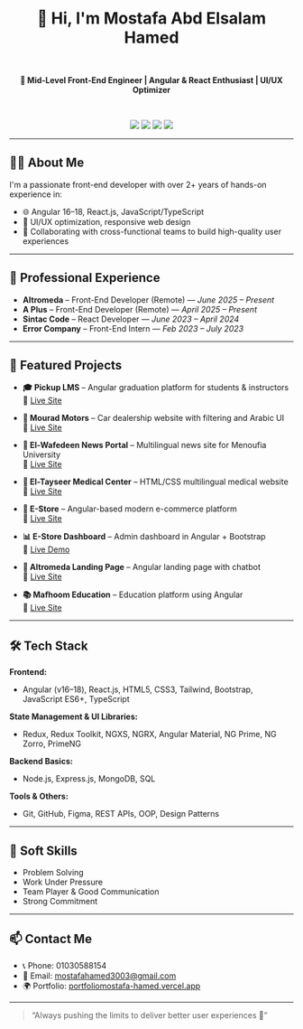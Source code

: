 <h1 align="center">👋 Hi, I'm Mostafa Abd Elsalam Hamed</h1>

<br/>
<p align="center">
  <b>🚀 Mid-Level Front-End Engineer | Angular & React Enthusiast | UI/UX Optimizer</b>
</p>

<br/>
<p align="center">
  <a href="https://github.com/Mostafa7ahmed"><img src="https://img.shields.io/badge/GitHub-Mostafa7ahmed-181717?style=for-the-badge&logo=github" /></a>
  <a href="https://www.linkedin.com/in/mostafa-hamed300/"><img src="https://img.shields.io/badge/LinkedIn-mostafa--hamed-0077B5?style=for-the-badge&logo=linkedin" /></a>
  <a href="mailto:mostafahamed3003@gmail.com"><img src="https://img.shields.io/badge/Gmail-MostafaHamed-D14836?style=for-the-badge&logo=gmail" /></a>
  <a href="https://portfoliomostafa-hamed.vercel.app/"><img src="https://img.shields.io/badge/Portfolio-Live-blue?style=for-the-badge&logo=vercel" /></a>
</p>

---

## 👨‍💻 About Me

I'm a passionate front-end developer with over 2+ years of hands-on experience in:

- 🌐 Angular 16–18, React.js, JavaScript/TypeScript
- 🎯 UI/UX optimization, responsive web design
- 🤝 Collaborating with cross-functional teams to build high-quality user experiences

---

## 💼 Professional Experience

- **Altromeda** – Front-End Developer (Remote) — _June 2025 – Present_
- **A Plus** – Front-End Developer (Remote) — _April 2025 – Present_
- **Sintac Code** – React Developer — _June 2023 – April 2024_
- **Error Company** – Front-End Intern — _Feb 2023 – July 2023_

---

## 🚀 Featured Projects

- **🎓 Pickup LMS** – Angular graduation platform for students & instructors  
  🔗 [Live Site](https://pickup-chi.vercel.app)

- **🚗 Mourad Motors** – Car dealership website with filtering and Arabic UI  
  🔗 [Live Site](https://mourad-motors.com/)

- **📰 El-Wafedeen News Portal** – Multilingual news site for Menoufia University  
  🔗 [Live Site](http://stage.menofia.edu.eg/)

- **🏥 El-Tayseer Medical Center** – HTML/CSS multilingual medical website  
  🔗 [Live Site](https://eltayseermidacalbymoshamed.netlify.app/)

- **🛒 E-Store** – Angular-based modern e-commerce platform  
  🔗 [Live Site](https://full-stack-e-commerce-lilac.vercel.app/home)

- **📊 E-Store Dashboard** – Admin dashboard in Angular + Bootstrap  
  🔗 [Live Demo](https://dashboed-e-commerce.vercel.app/dashbords/dashbord)

- **🏢 Altromeda Landing Page** – Angular landing page with chatbot  
  🔗 [Live Site](https://altromeda.vercel.app/)

- **📚 Mafhoom Education** – Education platform using Angular  
  🔗 [Live Site](https://discover%20limitless%20learning%20with%20our%20reactjs-powered%20platform.%20innovative,%20flexible,%20and%20user-friendly,%20it%20revolutionizes%20online%20education./)

---
## 🛠️ Tech Stack

**Frontend:**
- Angular (v16–18), React.js, HTML5, CSS3, Tailwind, Bootstrap, JavaScript ES6+, TypeScript

**State Management & UI Libraries:**
- Redux, Redux Toolkit, NGXS, NGRX, Angular Material, NG Prime, NG Zorro, PrimeNG

**Backend Basics:**
- Node.js, Express.js, MongoDB, SQL

**Tools & Others:**
- Git, GitHub, Figma, REST APIs, OOP, Design Patterns

---

## 🧠 Soft Skills

- Problem Solving
- Work Under Pressure
- Team Player & Good Communication
- Strong Commitment

---

## 📫 Contact Me

- 📞 Phone: 01030588154
- 📧 Email: [mostafahamed3003@gmail.com](mailto:mostafahamed3003@gmail.com)
- 🌍 Portfolio: [portfoliomostafa-hamed.vercel.app](https://portfoliomostafa-hamed.vercel.app/)

---

> “Always pushing the limits to deliver better user experiences 🚀”

